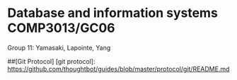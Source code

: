 Database and information systems COMP3013/GC06
===

Group 11: Yamasaki, Lapointe, Yang

##[Git Protocol]
[git protocol]: https://github.com/thoughtbot/guides/blob/master/protocol/git/README.md
